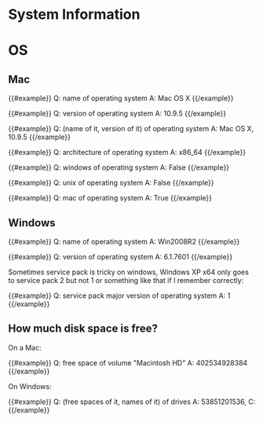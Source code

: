 # System Information

# OS

## Mac

{{#example}}
Q: name of operating system
A: Mac OS X
{{/example}}

{{#example}}
Q: version of operating system
A: 10.9.5
{{/example}}

{{#example}}
Q: (name of it, version of it) of operating system
A: Mac OS X, 10.9.5
{{/example}}

{{#example}}
Q: architecture of operating system
A: x86_64
{{/example}}

{{#example}}
Q: windows of operating system
A: False
{{/example}}

{{#example}}
Q: unix of operating system
A: False
{{/example}}

{{#example}}
Q: mac of operating system
A: True
{{/example}}

## Windows

{{#example}}
Q: name of operating system
A: Win2008R2
{{/example}}

{{#example}}
Q: version of operating system
A: 6.1.7601
{{/example}}

Sometimes service pack is tricky on windows, Windows XP x64 only goes to service
pack 2 but not 1  or something like that if I remember correctly:

{{#example}}
Q: service pack major version of operating system
A: 1
{{/example}}

## How much disk space is free?

On a Mac:

{{#example}}
Q: free space of volume "Macintosh HD"
A: 402534928384
{{/example}}

On Windows:

{{#example}}
Q: (free spaces of it, names of it) of drives
A: 53851201536, C:
{{/example}}
